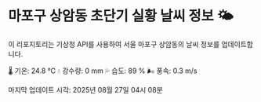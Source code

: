 
# 마포구 상암동 초단기 실황 날씨 정보 🌤️

이 리포지토리는 기상청 API를 사용하여 서울 마포구 상암동의 날씨 정보를 업데이트합니다. 

🌡️ 기온: 24.8 ℃
💧 강수량: 0 mm
💦 습도: 89 %
🌬️ 풍속: 0.3 m/s

마지막 업데이트 시각: 2025년 08월 27일 04시 08분    
